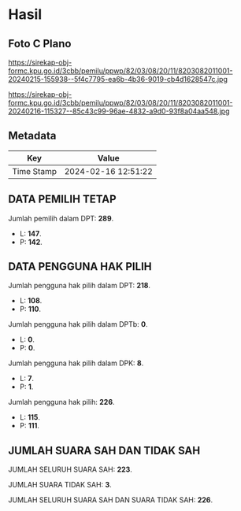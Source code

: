 # Hasil

## Foto C Plano

https://sirekap-obj-formc.kpu.go.id/3cbb/pemilu/ppwp/82/03/08/20/11/8203082011001-20240215-155938--5f4c7795-ea6b-4b36-9019-cb4d1628547c.jpg

https://sirekap-obj-formc.kpu.go.id/3cbb/pemilu/ppwp/82/03/08/20/11/8203082011001-20240216-115327--85c43c99-96ae-4832-a9d0-93f8a04aa548.jpg


## Metadata

| Key        | Value               |
| ---------- | ------------------- |
| Time Stamp | 2024-02-16 12:51:22 |


## DATA PEMILIH TETAP

Jumlah pemilih dalam DPT: **289**.
 * L: **147**.
 * P: **142**.

## DATA PENGGUNA HAK PILIH

Jumlah pengguna hak pilih dalam DPT: **218**.
 * L: **108**.
 * P: **110**.

Jumlah pengguna hak pilih dalam DPTb: **0**.
 * L: **0**.
 * P: **0**.

Jumlah pengguna hak pilih dalam DPK: **8**.
 * L: **7**.
 * P: **1**.

Jumlah pengguna hak pilih: **226**.
 * L: **115**.
 * P: **111**.

## JUMLAH SUARA SAH DAN TIDAK SAH

JUMLAH SELURUH SUARA SAH: **223**.

JUMLAH SUARA TIDAK SAH: **3**.

JUMLAH SELURUH SUARA SAH DAN SUARA TIDAK SAH: **226**.


